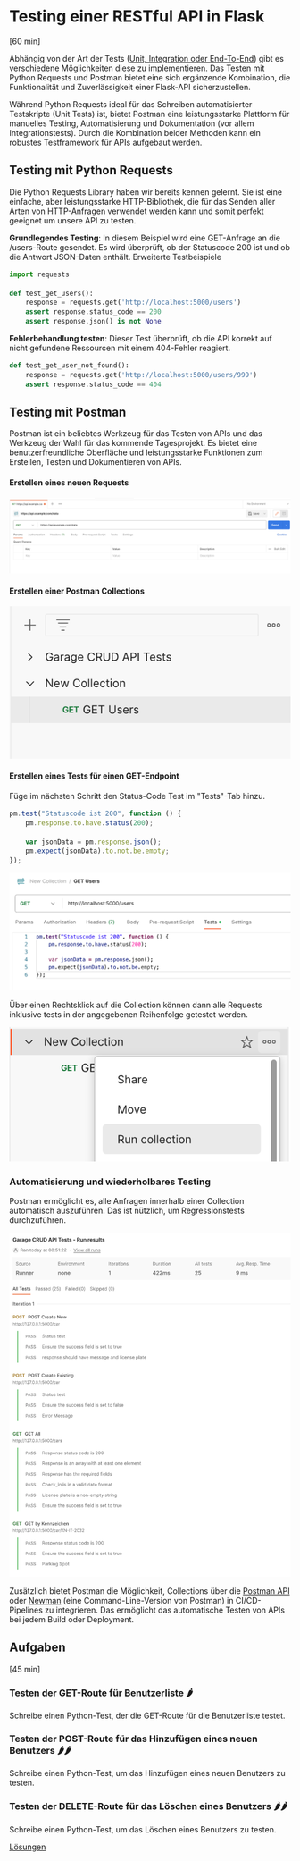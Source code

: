 # Testing einer RESTful API in Flask
[60 min]

Abhängig von der Art der Tests ([Unit, Integration oder End-To-End](#2-umsetzung)) gibt es verschiedene Möglichkeiten diese zu implementieren. Das Testen mit Python Requests und Postman bietet eine sich ergänzende Kombination, die Funktionalität und Zuverlässigkeit einer Flask-API sicherzustellen. 

Während Python Requests ideal für das Schreiben automatisierter Testskripte (Unit Tests) ist, bietet Postman eine leistungsstarke Plattform für manuelles Testing, Automatisierung und Dokumentation (vor allem Integrationstests). Durch die Kombination beider Methoden kann ein robustes Testframework für APIs aufgebaut werden.


## Testing mit Python Requests
Die Python Requests Library haben wir bereits kennen gelernt. Sie ist eine einfache, aber leistungsstarke HTTP-Bibliothek, die für das Senden aller Arten von HTTP-Anfragen verwendet werden kann und somit perfekt geeignet um unsere API zu testen.

**Grundlegendes Testing**: In diesem Beispiel wird eine GET-Anfrage an die /users-Route gesendet. Es wird überprüft, ob der Statuscode 200 ist und ob die Antwort JSON-Daten enthält.
Erweiterte Testbeispiele

```python
import requests

def test_get_users():
    response = requests.get('http://localhost:5000/users')
    assert response.status_code == 200
    assert response.json() is not None
```

**Fehlerbehandlung testen**: Dieser Test überprüft, ob die API korrekt auf nicht gefundene Ressourcen mit einem 404-Fehler reagiert.

```python
def test_get_user_not_found():
    response = requests.get('http://localhost:5000/users/999')
    assert response.status_code == 404
```

## Testing mit Postman
Postman ist ein beliebtes Werkzeug für das Testen von APIs und das Werkzeug der Wahl für das kommende Tagesprojekt. Es bietet eine benutzerfreundliche Oberfläche und leistungsstarke Funktionen zum Erstellen, Testen und Dokumentieren von APIs.

#### Erstellen eines neuen Requests
![Postman Neue GET Query](../../images/postman_get_example.png)

#### Erstellen einer Postman Collections
![Postman Neue Collection](../../images/postman_new_collection_query.png)

#### Erstellen eines Tests für einen GET-Endpoint
Füge im nächsten Schritt den Status-Code Test im "Tests"-Tab hinzu.
```javascript
pm.test("Statuscode ist 200", function () {
    pm.response.to.have.status(200);

    var jsonData = pm.response.json();
    pm.expect(jsonData).to.not.be.empty;
});
```
![Postman Test Sektion](../../images/postman_test_section.png)

Über einen Rechtsklick auf die Collection können dann alle Requests inklusive tests in der angegebenen Reihenfolge getestet werden.

![Postman Test Sektion](../../images/postman_run_collection.png)

### Automatisierung und wiederholbares Testing
Postman ermöglicht es, alle Anfragen innerhalb einer Collection automatisch auszuführen. Das ist nützlich, um Regressionstests durchzuführen.

![Postman Collection Test Run](../../images/postman_collection_run.png)

Zusätzlich bietet Postman die Möglichkeit, Collections über die [Postman API](https://www.postman.com/postman/workspace/postman-public-workspace/documentation/12959542-c8142d51-e97c-46b6-bd77-52bb66712c9a) oder [Newman](https://www.npmjs.com/package/newman) (eine Command-Line-Version von Postman) in CI/CD-Pipelines zu integrieren. Das ermöglicht das automatische Testen von APIs bei jedem Build oder Deployment.


## Aufgaben
[45 min]

### Testen der GET-Route für Benutzerliste 🌶️
Schreibe einen Python-Test, der die GET-Route für die Benutzerliste testet.

### Testen der POST-Route für das Hinzufügen eines neuen Benutzers 🌶️🌶️
Schreibe einen Python-Test, um das Hinzufügen eines neuen Benutzers zu testen.

### Testen der DELETE-Route für das Löschen eines Benutzers 🌶️🌶️
Schreibe einen Python-Test, um das Löschen eines Benutzers zu testen.

[Lösungen](./solutions.md)